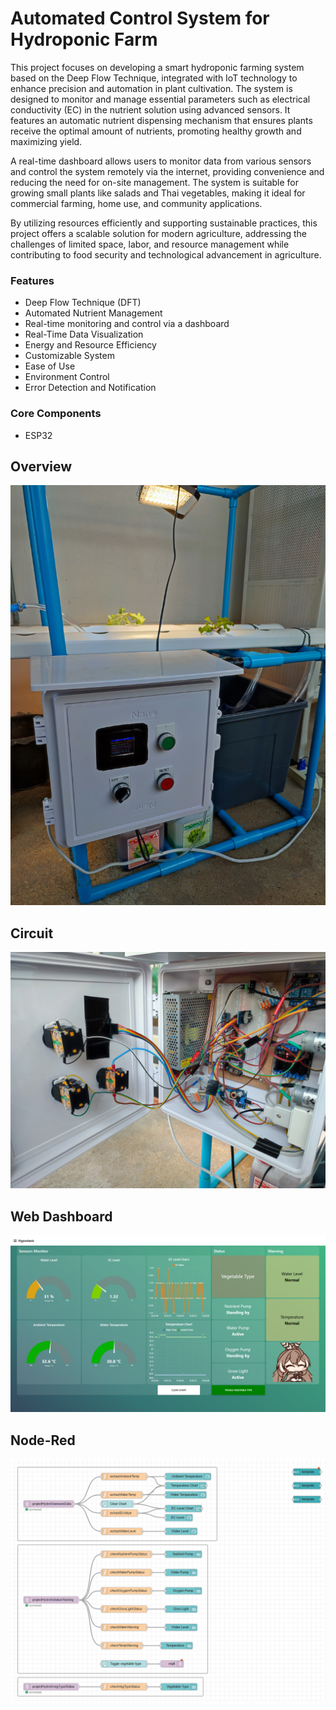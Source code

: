 # Automated Control System for Hydroponic Farm

This project focuses on developing a smart hydroponic farming system based on the Deep Flow Technique, integrated with IoT technology to enhance precision and automation in plant cultivation. The system is designed to monitor and manage essential parameters such as electrical conductivity (EC) in the nutrient solution using advanced sensors. It features an automatic nutrient dispensing mechanism that ensures plants receive the optimal amount of nutrients, promoting healthy growth and maximizing yield.

A real-time dashboard allows users to monitor data from various sensors and control the system remotely via the internet, providing convenience and reducing the need for on-site management. The system is suitable for growing small plants like salads and Thai vegetables, making it ideal for commercial farming, home use, and community applications.

By utilizing resources efficiently and supporting sustainable practices, this project offers a scalable solution for modern agriculture, addressing the challenges of limited space, labor, and resource management while contributing to food security and technological advancement in agriculture.

### Features
+ Deep Flow Technique (DFT)
+ Automated Nutrient Management
+ Real-time monitoring and control via a dashboard
+ Real-Time Data Visualization
+ Energy and Resource Efficiency
+ Customizable System
+ Ease of Use
+ Environment Control
+ Error Detection and Notification

### Core Components
+ ESP32

## Overview
![image](https://github.com/Pooonmy/Smart-Hydroponics-Farm/blob/dc57990d47a02534ecfb1dcd3f79679839dc4689/img%20src/overview.jpg)
## Circuit
![image](https://github.com/Pooonmy/Smart-Hydroponics-Farm/blob/dc57990d47a02534ecfb1dcd3f79679839dc4689/img%20src/circuit.jpg)
## Web Dashboard
![image](https://github.com/Pooonmy/Smart-Hydroponics-Farm/blob/dc57990d47a02534ecfb1dcd3f79679839dc4689/img%20src/web%20dashboard.png)
## Node-Red
![image](https://github.com/Pooonmy/Smart-Hydroponics-Farm/blob/e9bc5c5f74e5a5808115d33254a0aef464e70295/img%20src/nodered.png)
